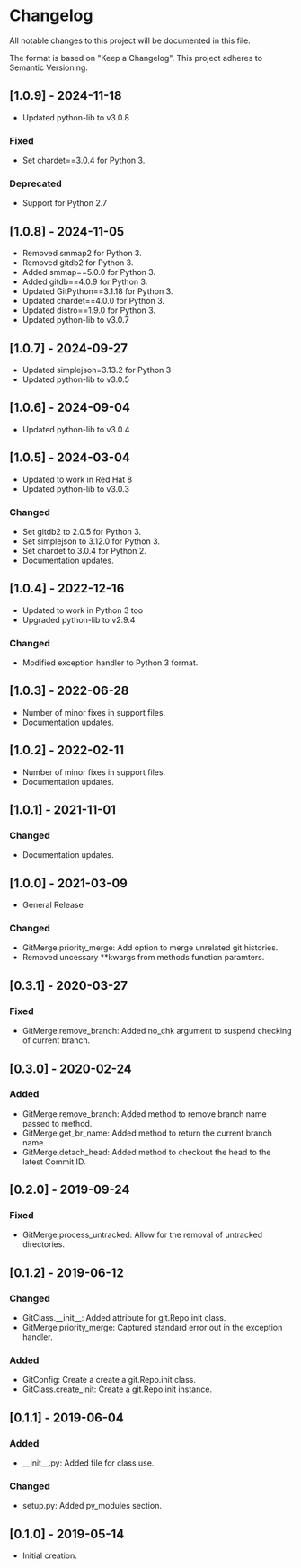 # Changelog
All notable changes to this project will be documented in this file.

The format is based on "Keep a Changelog".  This project adheres to Semantic Versioning.


## [1.0.9] - 2024-11-18
- Updated python-lib to v3.0.8

### Fixed
- Set chardet==3.0.4 for Python 3.

### Deprecated
- Support for Python 2.7


## [1.0.8] - 2024-11-05
- Removed smmap2 for Python 3.
- Removed gitdb2 for Python 3.
- Added smmap==5.0.0 for Python 3.
- Added gitdb==4.0.9 for Python 3.
- Updated GitPython==3.1.18 for Python 3.
- Updated chardet==4.0.0 for Python 3.
- Updated distro==1.9.0 for Python 3.
- Updated python-lib to v3.0.7


## [1.0.7] - 2024-09-27
- Updated simplejson=3.13.2 for Python 3
- Updated python-lib to v3.0.5


## [1.0.6] - 2024-09-04
- Updated python-lib to v3.0.4


## [1.0.5] - 2024-03-04
- Updated to work in Red Hat 8
- Updated python-lib to v3.0.3

### Changed
- Set gitdb2 to 2.0.5 for Python 3.
- Set simplejson to 3.12.0 for Python 3.
- Set chardet to 3.0.4 for Python 2.
- Documentation updates.


## [1.0.4] - 2022-12-16
- Updated to work in Python 3 too
- Upgraded python-lib to v2.9.4

### Changed
- Modified exception handler to Python 3 format.


## [1.0.3] - 2022-06-28
- Number of minor fixes in support files.
- Documentation updates.

## [1.0.2] - 2022-02-11
- Number of minor fixes in support files.
- Documentation updates.


## [1.0.1] - 2021-11-01
### Changed
- Documentation updates.


## [1.0.0] - 2021-03-09
- General Release

### Changed
- GitMerge.priority_merge:  Add option to merge unrelated git histories.
- Removed uncessary \*\*kwargs from methods function paramters.


## [0.3.1] - 2020-03-27
### Fixed
- GitMerge.remove_branch:  Added no_chk argument to suspend checking of current branch.


## [0.3.0] - 2020-02-24
### Added
- GitMerge.remove_branch:  Added method to remove branch name passed to method.
- GitMerge.get_br_name:  Added method to return the current branch name.
- GitMerge.detach_head:  Added method to checkout the head to the latest Commit ID.


## [0.2.0] - 2019-09-24
### Fixed
- GitMerge.process_untracked:  Allow for the removal of untracked directories.


## [0.1.2] - 2019-06-12
### Changed
- GitClass.\_\_init\_\_:  Added attribute for git.Repo.init class.
- GitMerge.priority_merge:  Captured standard error out in the exception handler.

### Added
- GitConfig:  Create a create a git.Repo.init class.
- GitClass.create_init:  Create a git.Repo.init instance.


## [0.1.1] - 2019-06-04
### Added
- \_\_init\_\_.py:  Added file for class use.

### Changed
- setup.py:  Added py_modules section.


## [0.1.0] - 2019-05-14
- Initial creation.

